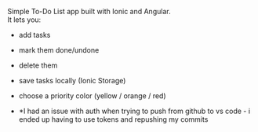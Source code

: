 Simple To-Do List app built with Ionic and Angular.  
It lets you:
- add tasks
- mark them done/undone
- delete them
- save tasks locally (Ionic Storage)
- choose a priority color (yellow / orange / red)

- *I had an issue with auth when trying to push from github to vs code - i ended up having to use tokens and repushing my commits
